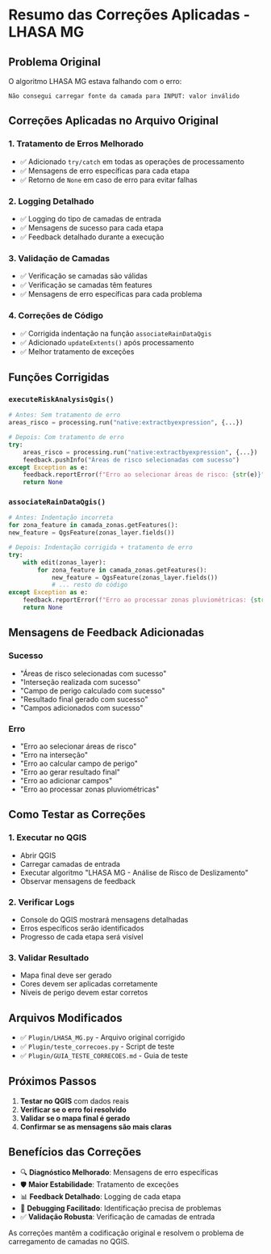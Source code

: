 # Resumo das Correções Aplicadas - LHASA MG

## Problema Original
O algoritmo LHASA MG estava falhando com o erro:
```
Não consegui carregar fonte da camada para INPUT: valor inválido
```

## Correções Aplicadas no Arquivo Original

### 1. **Tratamento de Erros Melhorado**
- ✅ Adicionado `try/catch` em todas as operações de processamento
- ✅ Mensagens de erro específicas para cada etapa
- ✅ Retorno de `None` em caso de erro para evitar falhas

### 2. **Logging Detalhado**
- ✅ Logging do tipo de camadas de entrada
- ✅ Mensagens de sucesso para cada etapa
- ✅ Feedback detalhado durante a execução

### 3. **Validação de Camadas**
- ✅ Verificação se camadas são válidas
- ✅ Verificação se camadas têm features
- ✅ Mensagens de erro específicas para cada problema

### 4. **Correções de Código**
- ✅ Corrigida indentação na função `associateRainDataQgis`
- ✅ Adicionado `updateExtents()` após processamento
- ✅ Melhor tratamento de exceções

## Funções Corrigidas

### `executeRiskAnalysisQgis()`
```python
# Antes: Sem tratamento de erro
areas_risco = processing.run("native:extractbyexpression", {...})

# Depois: Com tratamento de erro
try:
    areas_risco = processing.run("native:extractbyexpression", {...})
    feedback.pushInfo("Áreas de risco selecionadas com sucesso")
except Exception as e:
    feedback.reportError(f"Erro ao selecionar áreas de risco: {str(e)}")
    return None
```

### `associateRainDataQgis()`
```python
# Antes: Indentação incorreta
for zona_feature in camada_zonas.getFeatures():
new_feature = QgsFeature(zonas_layer.fields())

# Depois: Indentação corrigida + tratamento de erro
try:
    with edit(zonas_layer):
        for zona_feature in camada_zonas.getFeatures():
            new_feature = QgsFeature(zonas_layer.fields())
            # ... resto do código
except Exception as e:
    feedback.reportError(f"Erro ao processar zonas pluviométricas: {str(e)}")
    return None
```

## Mensagens de Feedback Adicionadas

### Sucesso
- "Áreas de risco selecionadas com sucesso"
- "Interseção realizada com sucesso"
- "Campo de perigo calculado com sucesso"
- "Resultado final gerado com sucesso"
- "Campos adicionados com sucesso"

### Erro
- "Erro ao selecionar áreas de risco"
- "Erro na interseção"
- "Erro ao calcular campo de perigo"
- "Erro ao gerar resultado final"
- "Erro ao adicionar campos"
- "Erro ao processar zonas pluviométricas"

## Como Testar as Correções

### 1. **Executar no QGIS**
- Abrir QGIS
- Carregar camadas de entrada
- Executar algoritmo "LHASA MG - Análise de Risco de Deslizamento"
- Observar mensagens de feedback

### 2. **Verificar Logs**
- Console do QGIS mostrará mensagens detalhadas
- Erros específicos serão identificados
- Progresso de cada etapa será visível

### 3. **Validar Resultado**
- Mapa final deve ser gerado
- Cores devem ser aplicadas corretamente
- Níveis de perigo devem estar corretos

## Arquivos Modificados

- ✅ `Plugin/LHASA_MG.py` - Arquivo original corrigido
- ✅ `Plugin/teste_correcoes.py` - Script de teste
- ✅ `Plugin/GUIA_TESTE_CORRECOES.md` - Guia de teste

## Próximos Passos

1. **Testar no QGIS** com dados reais
2. **Verificar se o erro foi resolvido**
3. **Validar se o mapa final é gerado**
4. **Confirmar se as mensagens são mais claras**

## Benefícios das Correções

- 🔍 **Diagnóstico Melhorado**: Mensagens de erro específicas
- 🛡️ **Maior Estabilidade**: Tratamento de exceções
- 📊 **Feedback Detalhado**: Logging de cada etapa
- 🐛 **Debugging Facilitado**: Identificação precisa de problemas
- ✅ **Validação Robusta**: Verificação de camadas de entrada

As correções mantêm a codificação original e resolvem o problema de carregamento de camadas no QGIS.
